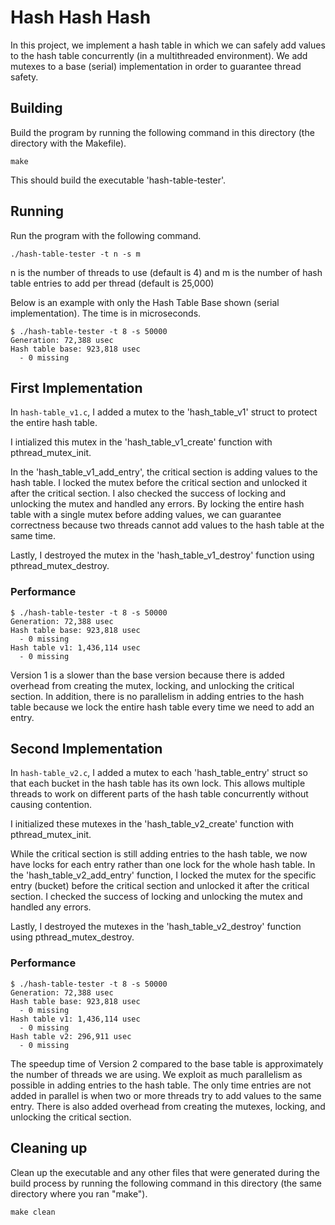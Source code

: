 # Hash Hash Hash
In this project, we implement a hash table in which we can safely add values to the hash table concurrently (in a multithreaded environment). We add mutexes to a base (serial) implementation in order to guarantee thread safety.

## Building
Build the program by running the following command in this directory (the directory with the Makefile).
```shell
make
```
This should build the executable 'hash-table-tester'.

## Running
Run the program with the following command.
```shell
./hash-table-tester -t n -s m
```
n is the number of threads to use (default is 4) and m is the number of hash table entries to add per thread (default is 25,000)

Below is an example with only the Hash Table Base shown (serial implementation). The time is in microseconds.
```shell
$ ./hash-table-tester -t 8 -s 50000
Generation: 72,388 usec
Hash table base: 923,818 usec
  - 0 missing
```

## First Implementation
In `hash-table_v1.c`, I added a mutex to the 'hash_table_v1' struct to protect the entire hash table. 

I intialized this mutex in the 'hash_table_v1_create' function with pthread_mutex_init. 

In the 'hash_table_v1_add_entry', the critical section is adding values to the hash table. I locked the mutex before the critical section and unlocked it after the critical section. I also checked the success of locking and unlocking the mutex and handled any errors. By locking the entire hash table with a single mutex before adding values, we can guarantee correctness because two threads cannot add values to the hash table at the same time. 

Lastly, I destroyed the mutex in the 'hash_table_v1_destroy' function using pthread_mutex_destroy.

### Performance
```shell
$ ./hash-table-tester -t 8 -s 50000
Generation: 72,388 usec
Hash table base: 923,818 usec
  - 0 missing
Hash table v1: 1,436,114 usec
  - 0 missing
```
Version 1 is a slower than the base version because there is added overhead from creating the mutex, locking, and unlocking the critical section. In addition, there is no parallelism in adding entries to the hash table because we lock the entire hash table every time we need to add an entry.

## Second Implementation
In `hash-table_v2.c`, I added a mutex to each 'hash_table_entry' struct so that each bucket in the hash table has its own lock. This allows multiple threads to work on different parts of the hash table concurrently without causing contention. 

I initialized these mutexes in the 'hash_table_v2_create' function with pthread_mutex_init. 

While the critical section is still adding entries to the hash table, we now have locks for each entry rather than one lock for the whole hash table. In the 'hash_table_v2_add_entry' function, I locked the mutex for the specific entry (bucket) before the critical section and unlocked it after the critical section. I checked the success of locking and unlocking the mutex and handled any errors. 

Lastly, I destroyed the mutexes in the 'hash_table_v2_destroy' function using pthread_mutex_destroy.

### Performance
```shell
$ ./hash-table-tester -t 8 -s 50000
Generation: 72,388 usec
Hash table base: 923,818 usec
  - 0 missing
Hash table v1: 1,436,114 usec
  - 0 missing
Hash table v2: 296,911 usec
  - 0 missing
```
The speedup time of Version 2 compared to the base table is approximately the number of threads we are using. We exploit as much parallelism as possible in adding entries to the hash table. The only time entries are not added in parallel is when two or more threads try to add values to the same entry. There is also added overhead from creating the mutexes, locking, and unlocking the critical section.

## Cleaning up
Clean up the executable and any other files that were generated during the build process by running the following command in this directory (the same directory where you ran "make").
```shell
make clean
```
